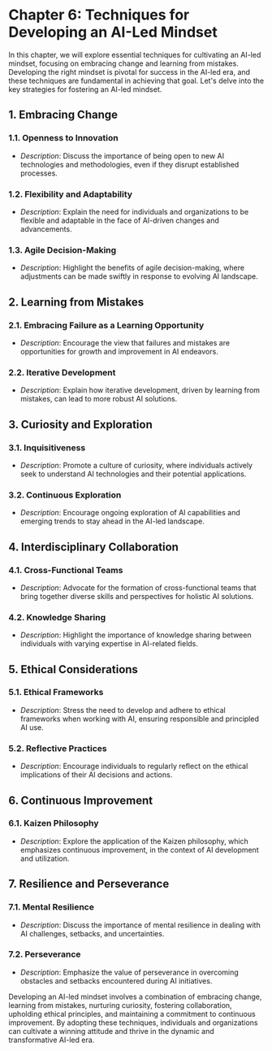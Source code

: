Chapter 6: Techniques for Developing an AI-Led Mindset
======================================================

In this chapter, we will explore essential techniques for cultivating an AI-led mindset, focusing on embracing change and learning from mistakes. Developing the right mindset is pivotal for success in the AI-led era, and these techniques are fundamental in achieving that goal. Let's delve into the key strategies for fostering an AI-led mindset.

**1. Embracing Change**
-----------------------

### 1.1. **Openness to Innovation**

* *Description*: Discuss the importance of being open to new AI technologies and methodologies, even if they disrupt established processes.

### 1.2. **Flexibility and Adaptability**

* *Description*: Explain the need for individuals and organizations to be flexible and adaptable in the face of AI-driven changes and advancements.

### 1.3. **Agile Decision-Making**

* *Description*: Highlight the benefits of agile decision-making, where adjustments can be made swiftly in response to evolving AI landscape.

**2. Learning from Mistakes**
-----------------------------

### 2.1. **Embracing Failure as a Learning Opportunity**

* *Description*: Encourage the view that failures and mistakes are opportunities for growth and improvement in AI endeavors.

### 2.2. **Iterative Development**

* *Description*: Explain how iterative development, driven by learning from mistakes, can lead to more robust AI solutions.

**3. Curiosity and Exploration**
--------------------------------

### 3.1. **Inquisitiveness**

* *Description*: Promote a culture of curiosity, where individuals actively seek to understand AI technologies and their potential applications.

### 3.2. **Continuous Exploration**

* *Description*: Encourage ongoing exploration of AI capabilities and emerging trends to stay ahead in the AI-led landscape.

**4. Interdisciplinary Collaboration**
--------------------------------------

### 4.1. **Cross-Functional Teams**

* *Description*: Advocate for the formation of cross-functional teams that bring together diverse skills and perspectives for holistic AI solutions.

### 4.2. **Knowledge Sharing**

* *Description*: Highlight the importance of knowledge sharing between individuals with varying expertise in AI-related fields.

**5. Ethical Considerations**
-----------------------------

### 5.1. **Ethical Frameworks**

* *Description*: Stress the need to develop and adhere to ethical frameworks when working with AI, ensuring responsible and principled AI use.

### 5.2. **Reflective Practices**

* *Description*: Encourage individuals to regularly reflect on the ethical implications of their AI decisions and actions.

**6. Continuous Improvement**
-----------------------------

### 6.1. **Kaizen Philosophy**

* *Description*: Explore the application of the Kaizen philosophy, which emphasizes continuous improvement, in the context of AI development and utilization.

**7. Resilience and Perseverance**
----------------------------------

### 7.1. **Mental Resilience**

* *Description*: Discuss the importance of mental resilience in dealing with AI challenges, setbacks, and uncertainties.

### 7.2. **Perseverance**

* *Description*: Emphasize the value of perseverance in overcoming obstacles and setbacks encountered during AI initiatives.

Developing an AI-led mindset involves a combination of embracing change, learning from mistakes, nurturing curiosity, fostering collaboration, upholding ethical principles, and maintaining a commitment to continuous improvement. By adopting these techniques, individuals and organizations can cultivate a winning attitude and thrive in the dynamic and transformative AI-led era.
